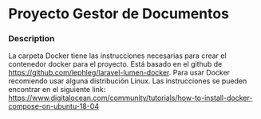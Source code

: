 # Proyecto Gestor de Documentos

### **Description**
La carpeta Docker tiene las instrucciones necesarias para crear el contenedor 
docker para el proyecto. Está basado en el github de https://github.com/lephleg/laravel-lumen-docker.
Para usar Docker recomiendo usar alguna distribución Linux. Las instrucciones se
pueden encontrar en el siguiente link: https://www.digitalocean.com/community/tutorials/how-to-install-docker-compose-on-ubuntu-18-04

